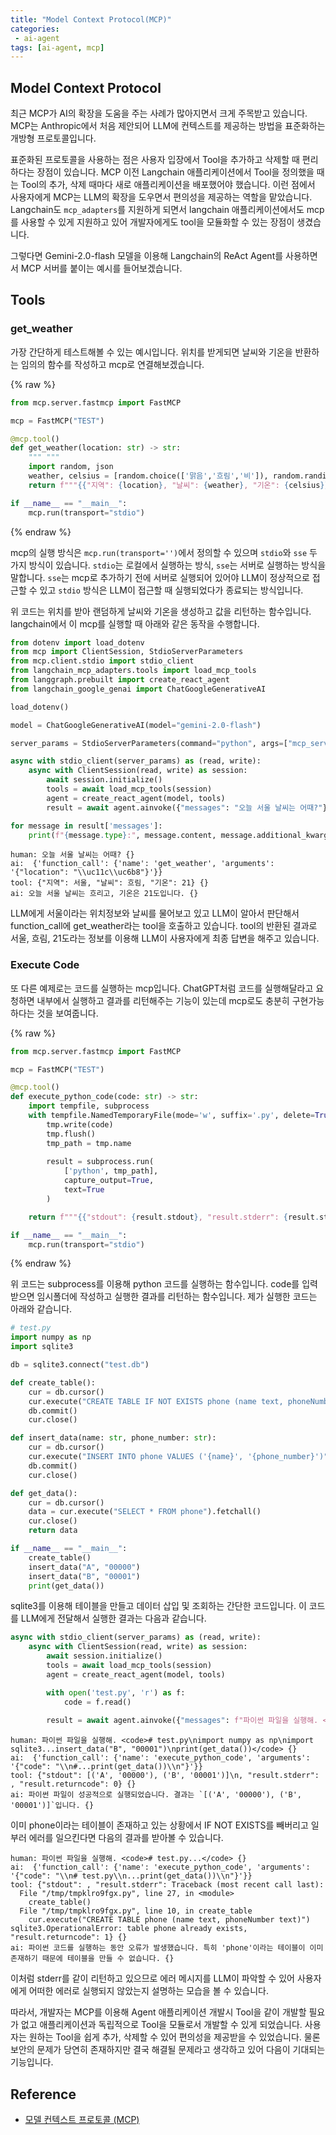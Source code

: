 ```yaml
---
title: "Model Context Protocol(MCP)"
categories:
 - ai-agent
tags: [ai-agent, mcp]
---
```

## Model Context Protocol
최근 MCP가 AI의 확장을 도움을 주는 사례가 많아지면서 크게 주목받고 있습니다. MCP는 Anthropic에서 처음 제안되어 LLM에 컨텍스트를 제공하는 방법을 표준화하는 개방형 프로토콜입니다.

표준화된 프로토콜을 사용하는 점은 사용자 입장에서 Tool을 추가하고 삭제할 때 편리하다는 장점이 있습니다. MCP 이전 Langchain 애플리케이션에서 Tool을 정의했을 때는 Tool의 추가, 삭제 때마다 새로 애플리케이션을 배포했어야 했습니다. 이런 점에서 사용자에게 MCP는 LLM의 확장을 도우면서 편의성을 제공하는 역할을 맡았습니다.  
Langchain도 `mcp_adapters`를 지원하게 되면서 langchain 애플리케이션에서도 mcp를 사용할 수 있게 지원하고 있어 개발자에게도 tool을 모듈화할 수 있는 장점이 생겼습니다.

그렇다면 Gemini-2.0-flash 모델을 이용해 Langchain의 ReAct Agent를 사용하면서 MCP 서버를 붙이는 예시를 들어보겠습니다.

## Tools
### get_weather
가장 간단하게 테스트해볼 수 있는 예시입니다. 위치를 받게되면 날씨와 기온을 반환하는 임의의 함수를 작성하고 mcp로 연결해보겠습니다.

{% raw %}
```python
from mcp.server.fastmcp import FastMCP

mcp = FastMCP("TEST")

@mcp.tool()
def get_weather(location: str) -> str:
    """ """
    import random, json
    weather, celsius = [random.choice(['맑음','흐림','비']), random.randint(10,25)]
    return f"""{{"지역": {location}, "날씨": {weather}, "기온": {celsius}}}"""

if __name__ == "__main__":
    mcp.run(transport="stdio")
```
{% endraw %}

mcp의 실행 방식은 `mcp.run(transport='')`에서 정의할 수 있으며 `stdio`와 `sse` 두 가지 방식이 있습니다. `stdio`는 로컬에서 실행하는 방식, `sse`는 서버로 실행하는 방식을 말합니다. `sse`는 mcp로 추가하기 전에 서버로 실행되어 있어야 LLM이 정상적으로 접근할 수 있고 `stdio` 방식은 LLM이 접근할 때 실행되었다가 종료되는 방식입니다.

위 코드는 위치를 받아 랜덤하게 날씨와 기온을 생성하고 값을 리턴하는 함수입니다. langchain에서 이 mcp를 실행할 때 아래와 같은 동작을 수행합니다.

```python
from dotenv import load_dotenv
from mcp import ClientSession, StdioServerParameters
from mcp.client.stdio import stdio_client
from langchain_mcp_adapters.tools import load_mcp_tools
from langgraph.prebuilt import create_react_agent
from langchain_google_genai import ChatGoogleGenerativeAI

load_dotenv()

model = ChatGoogleGenerativeAI(model="gemini-2.0-flash")

server_params = StdioServerParameters(command="python", args=["mcp_server.py"])

async with stdio_client(server_params) as (read, write):
    async with ClientSession(read, write) as session:
        await session.initialize()
        tools = await load_mcp_tools(session)
        agent = create_react_agent(model, tools)
        result = await agent.ainvoke({"messages": "오늘 서울 날씨는 어때?"})

for message in result['messages']:
    print(f"{message.type}:", message.content, message.additional_kwargs)
```
```
human: 오늘 서울 날씨는 어때? {}
ai:  {'function_call': {'name': 'get_weather', 'arguments': '{"location": "\\uc11c\\uc6b8"}'}}
tool: {"지역": 서울, "날씨": 흐림, "기온": 21} {}
ai: 오늘 서울 날씨는 흐리고, 기온은 21도입니다. {}
```
LLM에게 서울이라는 위치정보와 날씨를 물어보고 있고 LLM이 알아서 판단해서 function_call에 get_weather라는 tool을 호출하고 있습니다. tool의 반환된 결과로 서울, 흐림, 21도라는 정보를 이용해 LLM이 사용자에게 최종 답변을 해주고 있습니다.

### Execute Code
또 다른 예제로는 코드를 실행하는 mcp입니다. ChatGPT처럼 코드를 실행해달라고 요청하면 내부에서 실행하고 결과를 리턴해주는 기능이 있는데 mcp로도 충분히 구현가능하다는 것을 보여줍니다.

{% raw %}
```python
from mcp.server.fastmcp import FastMCP

mcp = FastMCP("TEST")

@mcp.tool()
def execute_python_code(code: str) -> str:
    import tempfile, subprocess
    with tempfile.NamedTemporaryFile(mode='w', suffix='.py', delete=True) as tmp:
        tmp.write(code)
        tmp.flush()
        tmp_path = tmp.name
    
        result = subprocess.run(
            ['python', tmp_path],
            capture_output=True,
            text=True
        )

    return f"""{{"stdout": {result.stdout}, "result.stderr": {result.stderr}, "result.returncode": {result.returncode}}}"""

if __name__ == "__main__":
    mcp.run(transport="stdio")
```
{% endraw %}

위 코드는 subprocess를 이용해 python 코드를 실행하는 함수입니다. code를 입력받으면 임시폴더에 작성하고 실행한 결과를 리턴하는 함수입니다. 제가 실행한 코드는 아래와 같습니다.
```python
# test.py
import numpy as np
import sqlite3

db = sqlite3.connect("test.db")

def create_table():
    cur = db.cursor()
    cur.execute("CREATE TABLE IF NOT EXISTS phone (name text, phoneNumber text)")
    db.commit()
    cur.close()

def insert_data(name: str, phone_number: str):
    cur = db.cursor()
    cur.execute("INSERT INTO phone VALUES ('{name}', '{phone_number}')".format(name=name, phone_number=phone_number))
    db.commit()
    cur.close()

def get_data():
    cur = db.cursor()
    data = cur.execute("SELECT * FROM phone").fetchall()
    cur.close()
    return data

if __name__ == "__main__":
    create_table()
    insert_data("A", "00000")
    insert_data("B", "00001")
    print(get_data())
```
sqlite3를 이용해 테이블을 만들고 데이터 삽입 및 조회하는 간단한 코드입니다. 이 코드를 LLM에게 전달해서 실행한 결과는 다음과 같습니다.

```python
async with stdio_client(server_params) as (read, write):
    async with ClientSession(read, write) as session:
        await session.initialize()
        tools = await load_mcp_tools(session)
        agent = create_react_agent(model, tools)

        with open('test.py', 'r') as f:
            code = f.read()
         
        result = await agent.ainvoke({"messages": f"파이썬 파일을 실행해. <code>{code}</code>"})
```
```
human: 파이썬 파일을 실행해. <code># test.py\nimport numpy as np\nimport sqlite3...insert_data("B", "00001")\nprint(get_data())</code> {}
ai:  {'function_call': {'name': 'execute_python_code', 'arguments': '{"code": "\\n#...print(get_data())\\n"}'}}
tool: {"stdout": [('A', '00000'), ('B', '00001')]\n, "result.stderr": , "result.returncode": 0} {}
ai: 파이썬 파일이 성공적으로 실행되었습니다. 결과는 `[('A', '00000'), ('B', '00001')]`입니다. {}
```

이미 phone이라는 테이블이 존재하고 있는 상황에서 IF NOT EXISTS를 빼버리고 일부러 에러를 일으킨다면 다음의 결과를 받아볼 수 있습니다.
```
human: 파이썬 파일을 실행해. <code># test.py...</code> {}
ai:  {'function_call': {'name': 'execute_python_code', 'arguments': '{"code": "\\n# test.py\\n...print(get_data())\\n"}'}}
tool: {"stdout": , "result.stderr": Traceback (most recent call last):
  File "/tmp/tmpklro9fgx.py", line 27, in <module>
    create_table()
  File "/tmp/tmpklro9fgx.py", line 10, in create_table
    cur.execute("CREATE TABLE phone (name text, phoneNumber text)")
sqlite3.OperationalError: table phone already exists, "result.returncode": 1} {}
ai: 파이썬 코드를 실행하는 동안 오류가 발생했습니다. 특히 'phone'이라는 테이블이 이미 존재하기 때문에 테이블을 만들 수 없습니다. {}
```

이처럼 stderr를 같이 리턴하고 있으므로 에러 메시지를 LLM이 파악할 수 있어 사용자에게 어떠한 에러로 실행되지 않았는지 설명하는 모습을 볼 수 있습니다.

따라서, 개발자는 MCP를 이용해 Agent 애플리케이션 개발시 Tool을 같이 개발할 필요가 없고 애플리케이션과 독립적으로 Tool을 모듈로서 개발할 수 있게 되었습니다. 사용자는 원하는 Tool을 쉽게 추가, 삭제할 수 있어 편의성을 제공받을 수 있었습니다. 물론 보안의 문제가 당연히 존재하지만 결국 해결될 문제라고 생각하고 있어 다음이 기대되는 기능입니다.

## Reference
- [모델 컨텍스트 프로토콜 (MCP)](https://docs.anthropic.com/ko/docs/agents-and-tools/mcp)